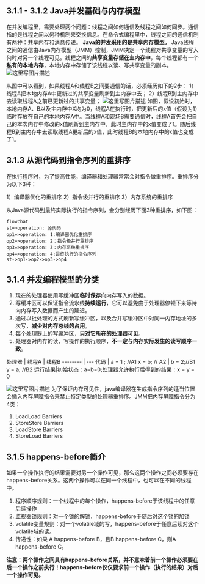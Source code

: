 3.1.1 - 3.1.2 Java并发基础与内存模型
-------------------

在并发编程里，需要处理两个问题：线程之间如何通信及线程之间如何同步。通信指的是线程之间以何种机制来交换信息。在命令式编程里中，线程之间的通信机制有两种：共享内存和消息传递。
**Java的并发采用的是共享内存模型。**
Java线程之间的通信由Java内存模型（JMM）控制，JMM决定一个线程对共享变量的写入何时对另一个线程可见。线程之间的**共享变量存储在主内存中**，每个线程都有一个**私有的本地内存**，本地内存中存储了该线程以读、写共享变量的副本。
![这里写图片描述](https://img-blog.csdn.net/20180724104050963?watermark/2/text/aHR0cHM6Ly9ibG9nLmNzZG4ubmV0L21hb2hvbw==/font/5a6L5L2T/fontsize/400/fill/I0JBQkFCMA==/dissolve/70)

从图中可以看到，如果线程A和线程B之间要通信的话，必须经历如下的2步：
1）线程A把本地内存A中更新过的共享变量刷新到主内存中去；
2）线程B到主内存中去读取线程A之前已更新过的共享变量；
![这里写图片描述](https://img-blog.csdn.net/20180724110438654?watermark/2/text/aHR0cHM6Ly9ibG9nLmNzZG4ubmV0L21hb2hvbw==/font/5a6L5L2T/fontsize/400/fill/I0JBQkFCMA==/dissolve/70)
如图，假设初始时，本地内存A、B以及主内存中X均为0，线程A在执行时，把更新后的x值（假设为1）临时存放在自己的本地内存A中。当线程A和现场B需要通信时，线程A首先会把自己的本次内存中修改的x值刷新到主内存中，此时主内存中的x值变成了1。随后线程B到主内存中去读取线程A更新后的x值，此时线程B的本地内存中的x值也变成了1。

3.1.3 从源代码到指令序列的重排序
-------------------

在执行程序时，为了提高性能，编译器和处理器常常会对指令做重排序。重排序分为以下3种：

1）编译器优化的重排序
2）指令级并行的重排序
3）内存系统的重排序

从Java源代码到最终实际执行的指令序列，会分别经历下面3种重排序，如下图：
```mermaid
flowchat
st=>operation: 源代码
op1=>operation: 1:编译器优化重排序
op2=>operation: 2：指令级并行重排序
op3=>operation: 3：内存系统重排序
op4=>operation: 4:最终执行的指令序列
st->op1->op2->op3->op4
```

3.1.4 并发编程模型的分类
-------------------

 1. 现在的处理器使用写缓冲区**临时保存**向内存写入的数据。
 2. 写缓冲区可以保证指令流水线**持续运行**，它可以避免由于处理器停顿下来等待向内存写入数据而产生的延迟。
 3. 通过以批处理的方式刷新写缓冲区，以及合并写缓冲区中对同一内存地址的多次写，**减少对内存总线的占用**。
 4. 每个处理器上的写缓冲区，**只对它所在的处理器可见**。
 5. 处理器对内存的读、写操作的执行顺序，**不一定与内存实际发生的读写顺序一致**。

处理器    | 线程A  | 线程B
-------- | ---
代码 | a = 1 ;  //A1 x = b; // A2 | b = 2;//B1  y = a; //B2
运行结果|初始状态：a=b=0;处理器允许执行后得到的结果：x = y = 0

![这里写图片描述](https://img-blog.csdn.net/20180724114621527?watermark/2/text/aHR0cHM6Ly9ibG9nLmNzZG4ubmV0L21hb2hvbw==/font/5a6L5L2T/fontsize/400/fill/I0JBQkFCMA==/dissolve/70)
为了保证内存可见性，java编译器在生成指令序列的适当位置会插入内存屏障指令来禁止特定类型的处理器重排序。JMM把内存屏障指令分为4类：

 1. LoadLoad Barriers
 2. StoreStore Barriers
 3. LoadStore Barriers
 4. StoreLoad Barriers

3.1.5 happens-before简介
-------------------

如果一个操作执行的结果需要对另一个操作可见，那么这两个操作之间必须要存在happens-before关系。这两个操作可以在同一个线程中，也可以在不同的线程中。

 1. 程序顺序规则：一个线程中的每个操作，happens-before于该线程中的任意后续操作
 2. 监视器锁规则：对一个锁的解锁，happens-before于随后对这个锁的加锁
 3. volatile变量规则：对一个volatile域的写，happens-before于任意后续对这个volatile域的读。
 4. 传递性：如果 A happens-before B，且B happens-before C，则A happens-before C。

**注意：两个操作之间具有happens-before关系，并不意味着前一个操作必须要在后一个操作之前执行！happens-before仅仅要求前一个操作（执行的结果）对后一个操作可见。**

